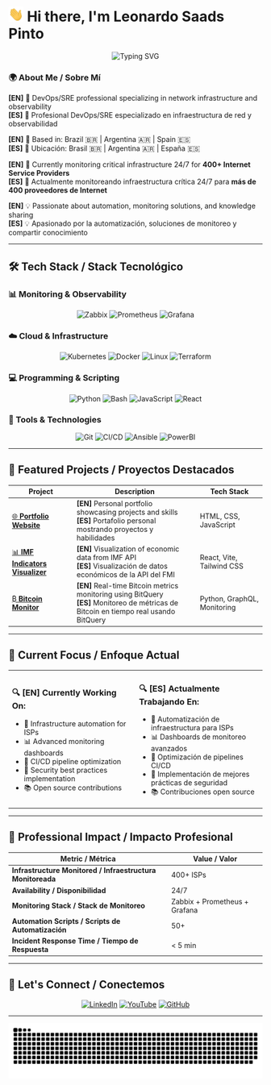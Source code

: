 # <img src="https://raw.githubusercontent.com/ABSphreak/ABSphreak/master/gifs/Hi.gif" width="30px"> Hi there, I'm Leonardo Saads Pinto

<div align="center">
  <img src="https://readme-typing-svg.herokuapp.com?font=Fira+Code&pause=1000&color=00FF00&center=true&vCenter=true&width=435&lines=DevOps+Engineer+%7C+SRE+%7C+Network+Specialist;Monitoring+Critical+Infrastructure;400%2B+ISPs+Under+Management;Open+Source+Enthusiast" alt="Typing SVG" />
</div>

### 🌍 About Me / Sobre Mí

**[EN]** 🚀 DevOps/SRE professional specializing in network infrastructure and observability  
**[ES]** 🚀 Profesional DevOps/SRE especializado en infraestructura de red y observabilidad

**[EN]** 📍 Based in: Brazil 🇧🇷 | Argentina 🇦🇷 | Spain 🇪🇸  
**[ES]** 📍 Ubicación: Brasil 🇧🇷 | Argentina 🇦🇷 | España 🇪🇸

**[EN]** 🔭 Currently monitoring critical infrastructure 24/7 for **400+ Internet Service Providers**  
**[ES]** 🔭 Actualmente monitoreando infraestructura crítica 24/7 para **más de 400 proveedores de Internet**

**[EN]** 💡 Passionate about automation, monitoring solutions, and knowledge sharing  
**[ES]** 💡 Apasionado por la automatización, soluciones de monitoreo y compartir conocimiento

---

## 🛠️ Tech Stack / Stack Tecnológico

### 📊 Monitoring & Observability

<div align="center">

![Zabbix](https://img.shields.io/badge/Zabbix-DC382D?style=for-the-badge&logo=zabbix&logoColor=white)
![Prometheus](https://img.shields.io/badge/Prometheus-E6522C?style=for-the-badge&logo=Prometheus&logoColor=white)
![Grafana](https://img.shields.io/badge/Grafana-F46800?style=for-the-badge&logo=grafana&logoColor=white)

</div>

### ☁️ Cloud & Infrastructure

<div align="center">

![Kubernetes](https://img.shields.io/badge/Kubernetes-326CE5?style=for-the-badge&logo=kubernetes&logoColor=white)
![Docker](https://img.shields.io/badge/Docker-2496ED?style=for-the-badge&logo=docker&logoColor=white)
![Linux](https://img.shields.io/badge/Linux-FCC624?style=for-the-badge&logo=linux&logoColor=black)
![Terraform](https://img.shields.io/badge/Terraform-7B42BC?style=for-the-badge&logo=terraform&logoColor=white)

</div>

### 💻 Programming & Scripting

<div align="center">

![Python](https://img.shields.io/badge/Python-3776AB?style=for-the-badge&logo=python&logoColor=white)
![Bash](https://img.shields.io/badge/Bash-4EAA25?style=for-the-badge&logo=gnu-bash&logoColor=white)
![JavaScript](https://img.shields.io/badge/JavaScript-F7DF1E?style=for-the-badge&logo=javascript&logoColor=black)
![React](https://img.shields.io/badge/React-20232A?style=for-the-badge&logo=react&logoColor=61DAFB)

</div>

### 🔧 Tools & Technologies

<div align="center">

![Git](https://img.shields.io/badge/Git-F05032?style=for-the-badge&logo=git&logoColor=white)
![CI/CD](https://img.shields.io/badge/CI%2FCD-0052CC?style=for-the-badge&logo=jenkins&logoColor=white)
![Ansible](https://img.shields.io/badge/Ansible-EE0000?style=for-the-badge&logo=ansible&logoColor=white)
![PowerBI](https://img.shields.io/badge/PowerBI-F2C811?style=for-the-badge&logo=powerbi&logoColor=black)

</div>

---

## 🚀 Featured Projects / Proyectos Destacados

<div align="center">
  
| Project | Description | Tech Stack |
|---------|-------------|------------|
| [🌐 **Portfolio Website**](https://leonardoSaaads.github.io) | **[EN]** Personal portfolio showcasing projects and skills<br>**[ES]** Portafolio personal mostrando proyectos y habilidades | HTML, CSS, JavaScript |
| [📊 **IMF Indicators Visualizer**](https://github.com/leonardoSaaads/imf-indicators-visualizer) | **[EN]** Visualization of economic data from IMF API<br>**[ES]** Visualización de datos económicos de la API del FMI | React, Vite, Tailwind CSS |
| [₿ **Bitcoin Monitor**](https://github.com/leonardoSaaads/bitcoin-monitor) | **[EN]** Real-time Bitcoin metrics monitoring using BitQuery<br>**[ES]** Monitoreo de métricas de Bitcoin en tiempo real usando BitQuery | Python, GraphQL, Monitoring |

</div>

---

## 🎯 Current Focus / Enfoque Actual

<table>
<tr>
<td width="50%">

### 🔍 **[EN]** Currently Working On:
- 🔧 Infrastructure automation for ISPs
- 📊 Advanced monitoring dashboards
- 🚀 CI/CD pipeline optimization
- 🔐 Security best practices implementation
- 📚 Open source contributions

</td>
<td width="50%">

### 🔍 **[ES]** Actualmente Trabajando En:
- 🔧 Automatización de infraestructura para ISPs
- 📊 Dashboards de monitoreo avanzados
- 🚀 Optimización de pipelines CI/CD
- 🔐 Implementación de mejores prácticas de seguridad
- 📚 Contribuciones open source

</td>
</tr>
</table>

---

## 💼 Professional Impact / Impacto Profesional

<div align="center">
  
| Metric / Métrica | Value / Valor |
|------------------|---------------|
| **Infrastructure Monitored / Infraestructura Monitoreada** | 400+ ISPs |
| **Availability / Disponibilidad** | 24/7 |
| **Monitoring Stack / Stack de Monitoreo** | Zabbix + Prometheus + Grafana |
| **Automation Scripts / Scripts de Automatización** | 50+ |
| **Incident Response Time / Tiempo de Respuesta** | < 5 min |

</div>

---

## 🤝 Let's Connect / Conectemos

<div align="center">

[![LinkedIn](https://img.shields.io/badge/LinkedIn-Connect-blue?style=for-the-badge&logo=linkedin)](https://www.linkedin.com/in/leonardo-saads-pinto-5a61731b4/)
[![YouTube](https://img.shields.io/badge/YouTube-Subscribe-red?style=for-the-badge&logo=youtube)](https://www.youtube.com/@leonardosaads)
[![GitHub](https://img.shields.io/badge/GitHub-Follow-black?style=for-the-badge&logo=github)](https://github.com/leonardoSaaads)

</div>

---

<div align="center">
  <img src="https://raw.githubusercontent.com/Platane/snk/output/github-contribution-grid-snake.svg" alt="Snake animation" />
</div>
